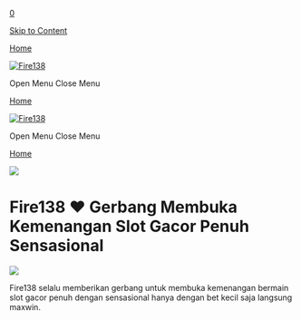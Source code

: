 [0](https://e-sushi.net/cart)

[Skip to Content](#page)

[Home](https://e-sushi.net/)

[![Fire138](https://cdn.robotaset.com/assets/tpl/5c8f0d8cee/images/logo.gif)](https://e-sushi.net/)

Open Menu Close Menu

[Home](https://e-sushi.net/)

[![Fire138](https://cdn.robotaset.com/assets/tpl/5c8f0d8cee/images/logo.gif)](https://e-sushi.net/)

Open Menu Close Menu

[Home](https://e-sushi.net/)

![](https://usglobalasset.com/fire138/support-banner/KIRI.gif)

**Fire138 ❤️ Gerbang Membuka Kemenangan Slot Gacor Penuh Sensasional**
======================================================================

[![](https://images.squarespace-cdn.com/content/v1/66b66e36ebe337296321cd3a/e097605f-8976-4b68-926b-ce2ebdb80ba1/24.gif)](https://bestshort.vip/fi1)

Fire138 selalu memberikan gerbang untuk membuka kemenangan bermain slot gacor penuh dengan sensasional hanya dengan bet kecil saja langsung maxwin.